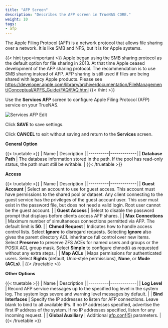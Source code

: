 ```yaml
---
title: "AFP Screen"
description: "Describes the AFP screen in TrueNAS CORE."
weight: 10
tags:
- afp
---
```


The Apple Filing Protocol (AFP) is a network protocol that allows file sharing over a network.
It is like SMB and NFS, but it is for Apple systems.

{{< hint type=important >}}
Apple began using the SMB sharing protocol as the default option for file sharing in 2013. At that time Apple ceased development of the AFP sharing protocol. The recommendation is to use SMB sharing instead of AFP. AFP sharing is still used if files are being shared with legacy Apple products. Please see https://developer.apple.com/library/archive/documentation/FileManagement/Conceptual/APFS_Guide/FAQ/FAQ.html
{{< /hint >}}

Use the **Services AFP** screen to configure Apple Filing Protocol (AFP) service on your TrueNAS.

![Services AFP Edit](/images/CORE/Services/ServicesAFPEdit.png "Services AFP Edit")

Click **SAVE** to save settings.

Click **CANCEL** to exit without saving and return to the **Services** screen.

**General Option**

{{< truetable >}}
| Name | Description |
|----------|-------------|
| **Database Path** | The database information stored in the path. If the pool has read-only status, the path must still be writable. |
{{< /truetable >}}

**Access**

{{< truetable >}}
| Name | Description |
|----------|-------------|
| **Guest Account** | Select an account to use for guest access. This account must have permissions to the shared pool or dataset. Any client connecting to the guest service has the privileges of the guest account user. This user must exist in the password file, but does not need a valid login. Root user cannot be the guest account. |
| **Guest Access** | Select to disable the password prompt that displays before clients access AFP shares. |
| **Max Connections** | Maximum number of simultaneous connections permitted via AFP. The default limit is **50**. |
| **Chmod Request** | Indicates how to handle access control lists. Select **Ignore** to disregard requests. Selecting **Ignore** also gives the parent directory ACL inheritance full control over new items. Select **Preserve** to preserve ZFS ACEs for named users and groups or the POSIX ACL group mask. Select **Simple** to configure chmod() as requested without any extra steps. |
| **Map ACLs** | Maps permissions for authenticated users. Select **Rights** (default, Unix-style permissions), **None**, or **Mode (ACLs)**. |
{{< /truetable >}}

**Other Options**

{{< truetable >}}
| Name | Description |
|----------|-------------|
| **Log Level** | Record AFP service messages up to the specified log level in the system log. The system logs severe and warning level messages by default. |
| **Bind Interfaces** | Specify the IP addresses to listen for AFP connections. Leave blank to bind to all available IPs. If no IP addresses specified, advertise the first IP address of the system. If no IP addresses specified, listen for any incoming request. |
| **Global Auxiliary** | Additional [afp.conf(5)](http://netatalk.sourceforge.net/3.0/htmldocs/afp.conf.5.html) parameters. |
{{< /truetable >}}
